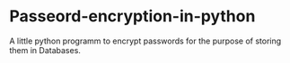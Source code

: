 # Passeord-encryption-in-python
A little python programm to encrypt passwords for the purpose of storing them in Databases.
